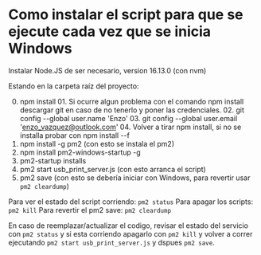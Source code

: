 # Como instalar el script para que se ejecute cada vez que se inicia Windows

Instalar Node.JS de ser necesario, version 16.13.0 (con nvm)

Estando en la carpeta raíz del proyecto:

0. npm install 01. Si ocurre algun problema con el comando npm install descargar git en caso de no tenerlo y poner las credenciales. 02. git config --global user.name 'Enzo' 03. git config --global user.email 'enzo_vazquez@outlook.com' 04. Volver a tirar npm install, si no se installa probar con npm install --f
1. npm install -g pm2 (con esto se instala el pm2)
2. npm install pm2-windows-startup -g
3. pm2-startup installs
4. pm2 start usb_print_server.js (con esto arranca el script)
5. pm2 save (con esto se debería iniciar con Windows, para revertir usar `pm2 cleardump`)

Para ver el estado del script corriendo: `pm2 status`
Para apagar los scripts: `pm2 kill`
Para revertir el pm2 save: `pm2 cleardump`

En caso de reemplazar/actualizar el codigo, revisar el estado del servicio con `pm2 status` y si esta corriendo
apagarlo con `pm2 kill` y volver a correr ejecutando `pm2 start usb_print_server.js` y dspues `pm2 save`.
